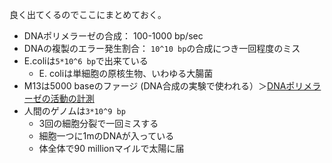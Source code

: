 良く出てくるのでここにまとめておく。

- DNAポリメラーゼの合成： 100-1000 bp/sec
- DNAの複製のエラー発生割合： `10^10 bp`の合成につき一回程度のミス
- E.coliは`5*10^6 bp`で出来ている
  - E. coliは単細胞の原核生物、いわゆる大腸菌
- M13は5000 baseのファージ (DNA合成の実験で使われる）＞[DNAポリメラーゼの活動の計測](DNAポリメラーゼの活動の計測.md)
- 人間のゲノムは`3*10^9 bp`
  - 3回の細胞分裂で一回ミスする
  - 細胞一つに1mのDNAが入っている
  - 体全体で90 millionマイルで太陽に届